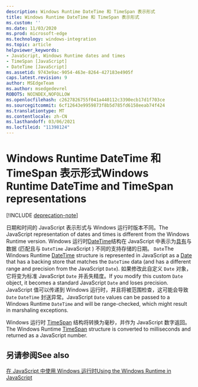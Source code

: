 ```yaml
---
description: Windows Runtime DateTime 和 TimeSpan 表示形式
title: Windows Runtime DateTime 和 TimeSpan 表示形式
ms.custom: ''
ms.date: 11/03/2020
ms.prod: microsoft-edge
ms.technology: windows-integration
ms.topic: article
helpviewer_keywords:
- JavaScript, Windows Runtime dates and times
- TimeSpan [JavaScript]
- DateTime [JavaScript]
ms.assetid: 9743e9ac-9054-463e-8264-427183e4905f
caps.latest.revision: 9
author: MSEdgeTeam
ms.author: msedgedevrel
ROBOTS: NOINDEX,NOFOLLOW
ms.openlocfilehash: c2627826755f041a440112c3390ecb17d1f703ce
ms.sourcegitcommit: 6cf12643e9959873f8b5d785fd6158eeab74f424
ms.translationtype: MT
ms.contentlocale: zh-CN
ms.lasthandoff: 03/06/2021
ms.locfileid: "11398124"
---
```

# <a name="windows-runtime-datetime-and-timespan-representations"></a><span data-ttu-id="56dea-103">Windows Runtime DateTime 和 TimeSpan 表示形式</span><span class="sxs-lookup"><span data-stu-id="56dea-103">Windows Runtime DateTime and TimeSpan representations</span></span>  

[!INCLUDE [deprecation-note](../includes/legacy-edge-note.md)]  

<span data-ttu-id="56dea-104">日期和时间的 JavaScript 表示形式与 Windows 运行时版本不同。</span><span class="sxs-lookup"><span data-stu-id="56dea-104">The JavaScript representation of dates and times is different from the Windows Runtime version.</span></span>  <span data-ttu-id="56dea-105">Windows 运行时[DateTime][UwpWindowsFoundationDatetime]结构在 JavaScript 中表示为[具有][MDNDate]与数据 \(匹配且与 `DateTime` JavaScript \) 不同的支持存储的日期。 `Date`</span><span class="sxs-lookup"><span data-stu-id="56dea-105">The Windows Runtime [DateTime][UwpWindowsFoundationDatetime] structure is represented in JavaScript as a [Date][MDNDate] that has a backing store that matches the `DateTime` data \(and has a different range and precision from the JavaScript `Date`\).</span></span>  <span data-ttu-id="56dea-106">如果修改此自定义 `Date` 对象，它将变为标准 JavaScript `Date` 并丢失精度。</span><span class="sxs-lookup"><span data-stu-id="56dea-106">If you modify this custom `Date` object, it becomes a standard JavaScript `Date` and loses precision.</span></span>  <span data-ttu-id="56dea-107">JavaScript 值可以传递到 Windows 运行时，并且将被范围检查，这可能会导致 `Date` `DateTime` 封送异常。</span><span class="sxs-lookup"><span data-stu-id="56dea-107">JavaScript `Date` values can be passed to a Windows Runtime `DateTime` and will be range-checked, which might result in marshaling exceptions.</span></span>  

<span data-ttu-id="56dea-108">Windows 运行时 [TimeSpan][UwpWindowsFoundationTimespan] 结构将转换为毫秒，并作为 JavaScript 数字返回。</span><span class="sxs-lookup"><span data-stu-id="56dea-108">The Windows Runtime [TimeSpan][UwpWindowsFoundationTimespan] structure is converted to milliseconds and returned as a JavaScript number.</span></span>  

## <a name="see-also"></a><span data-ttu-id="56dea-109">另请参阅</span><span class="sxs-lookup"><span data-stu-id="56dea-109">See also</span></span>  

[<span data-ttu-id="56dea-110">在 JavaScript 中使用 Windows 运行时</span><span class="sxs-lookup"><span data-stu-id="56dea-110">Using the Windows Runtime in JavaScript</span></span>][WindowsRuntimeJavascript]  

<!-- links -->  

[WindowsRuntimeJavascript]: ./using-the-windows-runtime-in-javascript.md "在 JavaScript |Microsoft Docs"  

[UwpWindowsFoundationDatetime]: /uwp/api/Windows.Foundation.DateTime "DateTime 结构|Microsoft Docs"  
[UwpWindowsFoundationTimespan]: /uwp/api/windows.foundation.timespan "TimeSpan 结构|Microsoft Docs"  

[MDNDate]: https://developer.mozilla.org/docs/Web/JavaScript/Reference/Global_Objects/Date "日期|MDN"  

